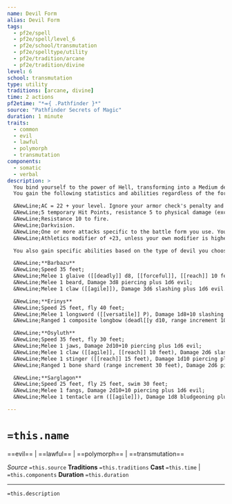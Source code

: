 ```yaml
---
name: Devil Form
alias: Devil Form
tags:
  - pf2e/spell
  - pf2e/spell/level_6
  - pf2e/school/transmutation
  - pf2e/spelltype/utility
  - pf2e/tradition/arcane
  - pf2e/tradition/divine
level: 6
school: transmutation
type: utility
traditions: [arcane, divine]
time: 2 actions
pf2etime: "*⬺{ .Pathfinder }*"
source: "Pathfinder Secrets of Magic"
duration: 1 minute
traits:
  - common
  - evil
  - lawful
  - polymorph
  - transmutation
components:
  - somatic
  - verbal
description: >
  You bind yourself to the power of Hell, transforming into a Medium devil battle form. When you cast this spell, choose barbazu, erinys, osyluth, or sarglagon. If you choose osyluth or sarglagon, the battle form is Large and you must have enough space to expand into or the spell is lost. While in this form you gain the devil and fiend traits. You have hands in this battle form and can use manipulate actions. You can Dismiss the spell.
  You gain the following statistics and abilities regardless of the form that you choose:

  &NewLine;AC = 22 + your level. Ignore your armor check's penalty and Speed reduction.
  &NewLine;5 temporary Hit Points, resistance 5 to physical damage (except silver), and weakness 5 to good.
  &NewLine;Resistance 10 to fire.
  &NewLine;Darkvision.
  &NewLine;One or more attacks specific to the battle form you use. You're trained with them. Your attack modifier is +20, and you use the listed damage. These attacks are Strength based (for the purpose of the enfeebled condition, for example). If your attack modifier is higher for the given unarmed attack or weapon, you can use it instead.
  &NewLine;Athletics modifier of +23, unless your own modifier is higher.

  You also gain specific abilities based on the type of devil you choose:

  &NewLine;**Barbazu**
  &NewLine;Speed 35 feet;
  &NewLine;Melee 1 glaive ([[deadly]] d8, [[forceful]], [[reach]] 10 feet), Damage 2d8+10 slashing plus 1d6 evil and 1d6 persistent bleed;
  &NewLine;Melee 1 beard, Damage 3d8 piercing plus 1d6 evil;
  &NewLine;Melee 1 claw ([[agile]]), Damage 3d6 slashing plus 1d6 evil.

  &NewLine;**Erinys**
  &NewLine;Speed 25 feet, fly 40 feet;
  &NewLine;Melee 1 longsword ([[versatile]] P), Damage 1d8+10 slashing plus 1d6 evil and 1d6 fire;
  &NewLine;Ranged 1 composite longbow (deadl[[y d10, range increment 100 feet, [[volley]]), Damage 1d8 piercing plus 1d6 evil and 1d6 fire.

  &NewLine;**Osyluth**
  &NewLine;Speed 35 feet, fly 30 feet;
  &NewLine;Melee 1 jaws, Damage 2d10+10 piercing plus 1d6 evil;
  &NewLine;Melee 1 claw ([[agile]], [[reach]] 10 feet), Damage 2d6 slashing plus 1d6 evil;
  &NewLine;Melee 1 stinger ([[reach]] 15 feet), Damage 1d10 piercing plus 1d6 evil and 1d6 poison;
  &NewLine;Ranged 1 bone shard (range increment 30 feet), Damage 2d6 piercing plus 1d6 evil.

  &NewLine;**Sarglagon**
  &NewLine;Speed 25 feet, fly 25 feet, swim 30 feet;
  &NewLine;Melee 1 fangs, Damage 2d10+10 piercing plus 1d6 evil;
  &NewLine;Melee 1 tentacle arm ([[agile]]), Damage 1d8 bludgeoning plus 1d6 evil and 1d6 poison.

---
```

# `=this.name`
==evil== | ==lawful== | ==polymorph== | ==transmutation==

*Source* `=this.source`
**Traditions** `=this.traditions`
**Cast** `=this.time` | `=this.components`
**Duration** `=this.duration`

***
`=this.description`